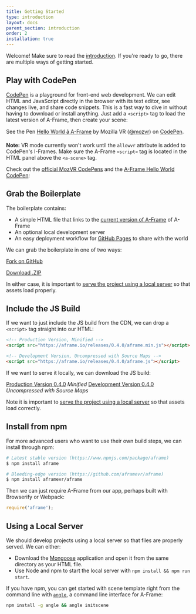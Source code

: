 ```yaml
---
title: Getting Started
type: introduction
layout: docs
parent_section: introduction
order: 2
installation: true
---
```


<script async src="//assets.codepen.io/assets/embed/ei.js"></script>

Welcome! Make sure to read the [introduction][introduction]. If you're ready to
go, there are multiple ways of getting started.

<!--toc-->

## Play with CodePen

[CodePen][codepen] is a playground for front-end web development. We can edit
HTML and JavaScript directly in the browser with its text editor, see changes
live, and share code snippets. This is a fast way to dive in without having to
download or install anything. Just add a `<script>` tag to load the latest
version of A-Frame, then create your scene:

<p data-height="300" data-theme-id="0" data-slug-hash="BjygdO" data-default-tab="html" data-user="mozvr" class="codepen">See the Pen <a href="http://codepen.io/team/mozvr/pen/BjygdO/">Hello World â A-Frame</a> by Mozilla VR (<a href="http://codepen.io/mozvr">@mozvr</a>) on <a href="http://codepen.io">CodePen</a>.</p>

**Note:** VR mode currently won't work until the `allowvr` attribute is added to CodePen's I-Frames. Make sure the A-Frame `<script>` tag is located in the HTML panel above the `<a-scene>` tag.

Check out the [official MozVR CodePens](http://codepen.io/mozvr/) and the
[A-Frame Hello World CodePen][codepen]:

## Grab the Boilerplate

The boilerplate contains:

- A simple HTML file that links to the [current version of A-Frame](#builds-prod) of A-Frame
- An optional local development server
- An easy deployment workflow for [GitHub Pages][ghpages] to share with the world

We can grab the boilerplate in one of two ways:

<a class="btn btn-download" href="https://github.com/aframevr/aframe-boilerplate/">Fork on GitHub</a>

<a class="btn btn-download" href="https://github.com/aframevr/aframe-boilerplate/archive/master.zip" download="aframe-boilerplate.zip">Download .ZIP<span></span></a>

In either case, it is important to [serve the project using a local
server](#using-a-local-server) so that assets load properly.

## Include the JS Build

If we want to just include the JS build from the CDN, we can drop a `<script>` tag straight into our HTML:

```html
<!-- Production Version, Minified -->
<script src="https://aframe.io/releases/0.4.0/aframe.min.js"></script>

<!-- Development Version, Uncompressed with Source Maps -->
<script src="https://aframe.io/releases/0.4.0/aframe.js"></script>
```

If we want to serve it locally, we can download the JS build:

<a id="builds-prod" class="btn btn-download" href="https://aframe.io/releases/0.4.0/aframe.min.js" download>Production Version <span>0.4.0</span></a> <em class="install-note">Minified</em>
<a id="builds-dev" class="btn btn-download" href="https://aframe.io/releases/0.4.0/aframe.js" download>Development Version <span>0.4.0</span></a> <em class="install-note">Uncompressed with Source Maps</em>

Note it is important to [serve the project using a local
server](#using-a-local-server) so that assets load correctly.

## Install from npm

For more advanced users who want to use their own build steps, we can install through npm:

```bash
# Latest stable version (https://www.npmjs.com/package/aframe)
$ npm install aframe

# Bleeding-edge version (https://github.com/aframevr/aframe)
$ npm install aframevr/aframe
```

Then we can just require A-Frame from our app, perhaps built with Browserify or Webpack:

```js
require('aframe');
```

## Using a Local Server

We should develop projects using a local server so that files are properly
served. We can either:

- Download the [Mongoose](https://www.cesanta.com/products/binary) application
  and open it from the same directory as your HTML file.
- Use Node and npm to start the local server with `npm install && npm run start`.

[angle]: https://www.npmjs.com/package/angle

If you have npm, you can get started with scene template right from the command
line with [`angle`][angle], a command line interface for A-Frame:

```sh
npm install -g angle && angle initscene
```

[codepen]: http://codepen.io/team/mozvr/pen/BjygdO
[introduction]: ./index.md
[ghpages]: https://pages.github.com/
